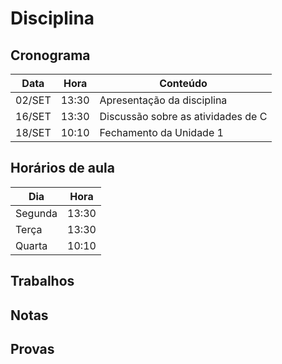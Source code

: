 # Disciplina

## Cronograma

<!-- Adicionar cronograma -->

| Data   | Hora  | Conteúdo                           |
|--------|-------|------------------------------------|
| 02/SET | 13:30 | Apresentação da disciplina         |
| 16/SET | 13:30 | Discussão sobre as atividades de C |
| 18/SET | 10:10 | Fechamento da Unidade 1            |

## Horários de aula

| Dia     | Hora  |
|---------|-------|
| Segunda | 13:30 |
| Terça   | 13:30 |
| Quarta  | 10:10 |

## Trabalhos

## Notas

## Provas